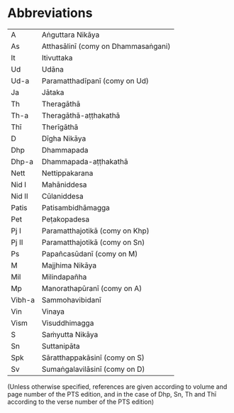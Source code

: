 # Abbreviations

|        |                                     |
|--------|-------------------------------------|
| A      | Aṅguttara Nikāya                    |
| As     | Atthasālinī (comy on Dhammasaṅgani) |
| It     | Itivuttaka                          |
| Ud     | Udāna                               |
| Ud-a   | Paramatthadīpanī (comy on Ud)       |
| Ja     | Jātaka                              |
| Th     | Theragāthā                          |
| Th-a   | Theragāthā-aṭṭhakathā               |
| Thī    | Therīgāthā                          |
| D      | Dīgha Nikāya                        |
| Dhp    | Dhammapada                          |
| Dhp-a  | Dhammapada-aṭṭhakathā               |
| Nett   | Nettippakarana                      |
| Nid I  | Mahāniddesa                         |
| Nid II | Cūlaniddesa                         |
| Patis  | Patisambidhāmagga                   |
| Pet    | Peṭakopadesa                        |
| Pj I   | Paramatthajotikā (comy on Khp)      |
| Pj II  | Paramatthajotikā (comy on Sn)       |
| Ps     | Papañcasūdanī (comy on M)           |
| M      | Majjhima Nikāya                     |
| Mil    | Milindapañha                        |
| Mp     | Manorathapūranī (comy on A)         |
| Vibh-a | Sammohavibidanī                     |
| Vin    | Vinaya                              |
| Vism   | Visuddhimagga                       |
| S      | Saṁyutta Nikāya                     |
| Sn     | Suttanipāta                         |
| Spk    | Sāratthappakāsinī (comy on S)       |
| Sv     | Sumaṅgalavilāsinī (comy on D)       |

(Unless otherwise specified, references are given according to volume and page
number of the PTS edition, and in the case of Dhp, Sn, Th and Thī according to
the verse number of the PTS edition)
